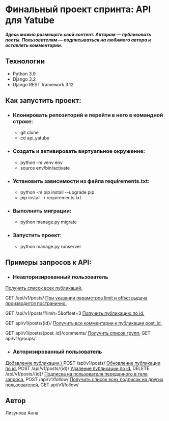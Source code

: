 # **Финальный проект спринта: API для Yatube** 
***Здесь можно размещать свой контент.
Авторам — публиковать посты. 
Пользователям  — подписываться на любимого автора и оставлять комментарии.***   
## Технологии
  - Python 3.9  
  - Django 3.2  
  - Django REST framework 3.12
## **Как запустить проект:**
+ ### Клонировать репозиторий и перейти в него в командной строке:
  - git clone
  - cd api_yatube
+ ### Cоздать и активировать виртуальное окружение:
  - python -m venv env
  - source env/bin/activate
+ ### Установить зависимости из файла requirements.txt:
  - python -m pip install --upgrade pip
  - pip install -r requirements.txt
+ ### Выполнить миграции:
  - python manage.py migrate
+ ### Запустить проект:
  - python manage.py runserver
## Примеры запросов к API:
+ ### Неавторизированный пользователь

<ins>Получить список всех публикаций.</ins>


GET /api/v1/posts/
<ins>При указании параметров limit и offset выдача производится постранично.</ins>


GET /api/v1/posts/?limit=5&offset=3
<ins>Получить публикацию по id.</ins>


GET api/v1/posts/{id}/
<ins>Получить все комментарии к публикации post_id.</ins>


GET api/v1/posts/{post_id}/comments/
<ins>Получить список групп.</ins>
GET api/v1/groups/
+ ### Авторизированный пользователь

<ins>Добавление публикации.\ </ins>
POST /api/v1/posts/
<ins>Обновление публикации по id.</ins>
POST /api/v1/posts/{id}/
<ins>Удаление публикации по id.</ins>
DELETE /api/v1/posts/{id}/
<ins>Подписка на пользователя переданного в теле запроса.</ins>
POST /api/v1/follow/
<ins>Получить список всех подписок на других пользователей.</ins>
     GET api/v1/follow/
## Автор
Лизунова Анна
